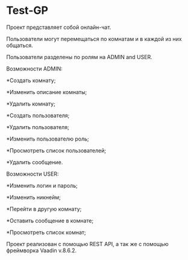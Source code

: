 # Test-GP
Проект представляет собой онлайн-чат.

Пользователи могут перемещаться по комнатам и в каждой из них общаться.

Пользователи разделены по ролям на ADMIN and USER.

Возможности ADMIN:

  *Создать комнату;
  
  *Изменить описание комнаты;
  
  *Удалить комнату;
  
  *Создать пользователя;
  
  *Удалить пользователя;
  
  *Изменить пользователю роль;
  
  *Просмотреть список пользователей;
  
  *Удалить сообщение.

Возможности USER:

  *Изменить логин и пароль;
  
  *Изменить никнейм;
  
  *Перейти в другую комнату;
  
  *Оставить сообщение в комнате;
  
  *Просмотреть список комнат;
  
Проект реализован с помощью REST API, а так же с помощью фреймворка Vaadin v.8.6.2.
